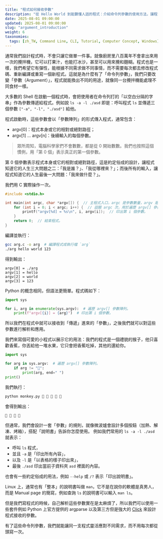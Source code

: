 ```yaml
---
title: "程式如何接收參數"
description: "從 Hello World 到能聽懂人話的程式：介紹命令列參數的使用方法，讓程式能根據輸入做不同事情。"
date: 2025-08-01 09:00:00
updated: 2025-08-01 09:00:00
slug: "argument_introduction"
weight: 6
taxonomies:
  tags: [zh_TW, Command Line, CLI, Tutorial, Computer Concept, Windows]
---
```


通常我們設計程式時，不會只讓它做單一件事。就像廚房里八百萬年不會拿出來用一次的攪拌機，它可以打果汁，也能打冰沙，甚至可以用來攪和麵糊。程式也是一樣，我們希望它有彈性，能根據不同需求做不同事情，而不需要每次都去修改程式碼、重新編譯或重寫一個新程式。這就是為什麼有了「命令列參數」，我們只要改變「參數（Argument）」，程式就能換出不同的用途，就像同一台攪拌機能處理不同食材一樣。

大多數的 Shell 在啟動一個程式時，會把使用者在命令列打的「以空白分隔的字串」作為參數傳遞給程式。例如說 `ls -a -l ./asd` 即是：呼叫程式 `ls` 並傳遞三個參數 `["-a", "-l", "./asd"]` 給他。

程式啟動時，這些參數會以「參數陣列」的形式傳入程式，通常包含：

- argv[0]：程式本身或它的相對或絕對路徑；
- argv[1] ... argv[n]：後續輸入的每個參數。

> 眾所周知，電腦科學家們不會數數，都是從 0 開始數數。我們也按照這個慣例，用「第 0 個」表示真正的第一個參數。

第 0 個參數表示程式本身或它的相對或絕對路徑，這是約定俗成的設計，讓程式知道它的人生三大問題之二：「我是誰？」、「我從哪裡來？」；而後所有的輸入，讓程式知道它的人生最後一大問題：「我來做什麼？」。

我們用 C 實際操作一次。

```c,name=arg.c
#include <stdio.h>

int main(int argc, char *argv[]) {  // 主程式入口，argc 是參數數量，argv 是參數陣列。
    for (int i = 0; i < argc; i++) {  // 迴圈 argc 次，用於遍歷 argv[] 參數陣列。
        printf("argv[%d] = %s\n", i, argv[i]);  // 印出第 i 個參數。
    }
    return 0;  // 結束程式。
}
```

編譯並執行：

```bash
gcc arg.c -o arg  # 編譯程式成執行檔 `arg`
./arg hello world 123
```

得到輸出：

```plain
argv[0] = ./arg
argv[1] = hello
argv[2] = world
argv[3] = 123
```

Python 的概念相同，但語法更簡單。程式碼如下：

```python,name=arg.py
import sys

for i, arg in enumerate(sys.argv):  # 遍歷 argv[] 參數陣列。
    print(f"argv[{i}] = {arg}")  # 印出第 i 個參數。
```

所以我們在程式中就可以接收到「傳遞」進來的「參數」，之後我們就可以對這些參數進行解析和應用。

我們來寫個可愛的小程式以展示它的用法：我們的程式是一個禮貌的猴子，他只喜歡香蕉，你丟給他一堆水果，它只會把香蕉吃掉，其他的還給你。

```python,name=monkey.py
import sys

for arg in sys.argv:  # 遍歷 argv[] 參數陣列。
    if arg != "🍌":
        print(arg, end=" ")
print()
```

我們執行：

```bash
python monkey.py 🍇 🍊 🍋 🍌 🍎
```

會得到輸出：

```plain
🍇 🍊 🍋 🍎
```

但通常，我們會設計一套「參數」的規則，就像微波爐會設計多個按鈕（加熱、解凍、烤箱），搭配「說明書」告訴你怎麼使用。
例如我們常用的 `ls -a -l ./asd` 就表示：

- 呼叫 `ls` 程式，
- 並且 `-a` 是「印出所有內容」，
- 以及 `-l` 是「以表格的樣子印出來」，
- 最後 `./asd` 印出當前子資料夾 `asd` 裡面的內容。

也會有一些約定俗成的用法，例如 `--help` 或 `/?` 表示「印出說明書」。

Linux 上，通常也有「整本」的說明書叫做 `man`，它不是在說你的軟體是真男人，而是 Manual page 的簡寫，例如查詢 `ls` 的說明書可以輸入 `man ls`。

但是我們寫程式的時候，自己解析這些參數實在是太麻煩了，所以我們可以使用一些套件例如 Python 上官方提供的 argparse 以及第三方但是強大的 [Click](https://click.palletsprojects.com) 來設計程式接收的參數。

有了這些命令列參數，我們就能讓同一支程式靈活應對不同需求，而不用每次都從頭寫一次。
